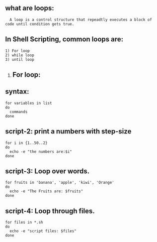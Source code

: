 what are loops:
---------------
	  A loop is a control structure that repeadtly executes a block of code until condition gets true.

In Shell Scripting, common loops are:
-------------------------------------
	1) For loop
	2) while loop
	3) until loop


1) For loop:
   ---------
syntax:
-------
	for variables in list
	do
	  commands
	done

script-2: print a numbers with step-size
---------

	for i in {1..50..2}
	do
	  echo -e "the numbers are:$i"
	done

script-3: Loop over words.
---------

	for fruits in 'banana', 'apple', 'kiwi', 'Orange'
	do 
	  echo -e "The Fruits are: $fruits"
	done

script-4: Loop through files.
---------

	for files in *.sh
	do
	  echo -e "script files: $files"
	done

